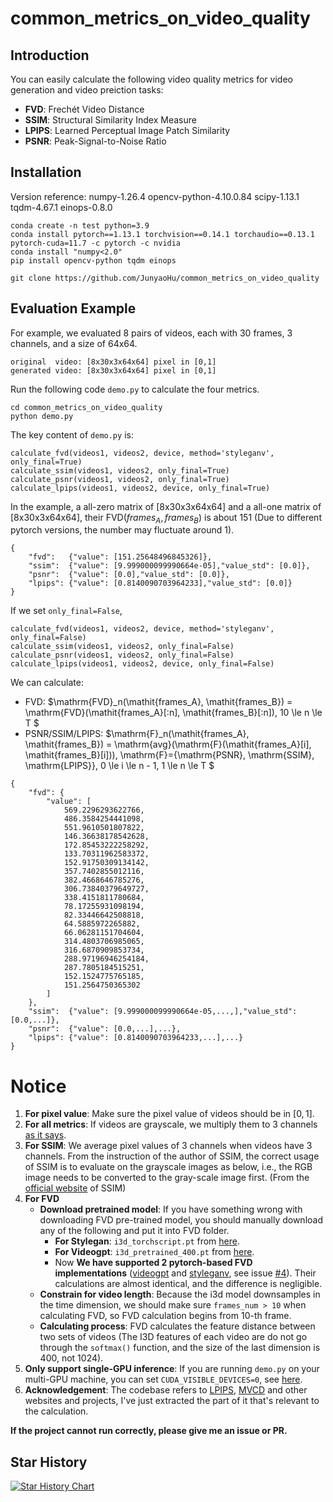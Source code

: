# common_metrics_on_video_quality

## Introduction 

You can easily calculate the following video quality metrics for video generation and video preiction tasks:

- **FVD**: Frechét Video Distance
- **SSIM**: Structural Similarity Index Measure
- **LPIPS**: Learned Perceptual Image Patch Similarity
- **PSNR**: Peak-Signal-to-Noise Ratio

## Installation

Version reference: numpy-1.26.4 opencv-python-4.10.0.84 scipy-1.13.1 tqdm-4.67.1 einops-0.8.0

```
conda create -n test python=3.9
conda install pytorch==1.13.1 torchvision==0.14.1 torchaudio==0.13.1 pytorch-cuda=11.7 -c pytorch -c nvidia
conda install "numpy<2.0"
pip install opencv-python tqdm einops

git clone https://github.com/JunyaoHu/common_metrics_on_video_quality
```

## Evaluation Example

For example, we evaluated 8 pairs of videos, each with 30 frames, 3 channels, and a size of 64x64.

```
original  video: [8x30x3x64x64] pixel in [0,1]
generated video: [8x30x3x64x64] pixel in [0,1]
```

Run the following code `demo.py` to calculate the four metrics.

```
cd common_metrics_on_video_quality
python demo.py
```

The key content of `demo.py` is:

```
calculate_fvd(videos1, videos2, device, method='styleganv', only_final=True)
calculate_ssim(videos1, videos2, only_final=True)
calculate_psnr(videos1, videos2, only_final=True)
calculate_lpips(videos1, videos2, device, only_final=True)
```

In the example, a all-zero matrix of [8x30x3x64x64] and a all-one matrix of [8x30x3x64x64], their $\mathrm{FVD}(\mathit{frames_A}, \mathit{frames_B})$ is about 151 (Due to different pytorch versions, the number may fluctuate around 1). 

```
{
    "fvd":   {"value": [151.25648496845326]},
    "ssim":  {"value": [9.999000099990664e-05],"value_std": [0.0]},
    "psnr":  {"value": [0.0],"value_std": [0.0]},
    "lpips": {"value": [0.8140090703964233],"value_std": [0.0]}
}
```

If we set `only_final=False`,

```
calculate_fvd(videos1, videos2, device, method='styleganv', only_final=False)
calculate_ssim(videos1, videos2, only_final=False)
calculate_psnr(videos1, videos2, only_final=False)
calculate_lpips(videos1, videos2, device, only_final=False)
```

We can calculate:

- FVD: $\mathrm{FVD}_n(\mathit{frames_A}, \mathit{frames_B}) = \mathrm{FVD}(\mathit{frames_A}[:n], \mathit{frames_B}[:n]), 10 \le n \le T $
- PSNR/SSIM/LPIPS: $\mathrm{F}_n(\mathit{frames_A}, \mathit{frames_B}) = \mathrm{avg}(\mathrm{F}(\mathit{frames_A}[i], \mathit{frames_B}[i])), \mathrm{F}=\{\mathrm{PSNR}, \mathrm{SSIM}, \mathrm{LPIPS}\}, 0 \le i \le n - 1, 1 \le n \le T $


```
{
    "fvd": {
        "value": [
            569.2296293622766,
            486.3584254441098,
            551.9610501807822,
            146.36638178542628,
            172.85453222258292,
            133.70311962583372,
            152.91750309134142,
            357.7402855012116,
            382.4668646785276,
            306.73840379649727,
            338.4151811780684,
            78.17255931098194,
            82.33446642508818,
            64.5885972265882,
            66.06281151704604,
            314.4803706985065,
            316.6870909853734,
            288.97196946254184,
            287.7805184515251,
            152.1524775765185,
            151.2564750365302
        ]
    },
    "ssim":  {"value": [9.999000099990664e-05,...,],"value_std": [0.0,...]},
    "psnr":  {"value": [0.0,...],...},
    "lpips": {"value": [0.8140090703964233,...],...}
}
```

# Notice

1. **For pixel value**: Make sure the pixel value of videos should be in $[0, 1]$.
3. **For all metrics**: If videos are grayscale, we multiply them to 3 channels [as it says](https://github.com/richzhang/PerceptualSimilarity/issues/23#issuecomment-492368812).
4. **For SSIM**: We average pixel values of 3 channels when videos have 3 channels. From the instruction of the author of SSIM, the correct usage of SSIM is to evaluate on the grayscale images as below, i.e., the RGB image needs to be converted to the gray-scale image first. (From the [official website](https://ece.uwaterloo.ca/~z70wang/research/ssim/) of SSIM)
5. **For FVD**
    - **Download pretrained model**: If you have something wrong with downloading FVD pre-trained model, you should manually download any of the following and put it into FVD folder. 
        - **For Stylegan**: `i3d_torchscript.pt` from [here](https://www.dropbox.com/s/ge9e5ujwgetktms/i3d_torchscript.pt).
        - **For Videogpt**: `i3d_pretrained_400.pt` from [here](https://onedrive.live.com/download?cid=78EEF3EB6AE7DBCB&resid=78EEF3EB6AE7DBCB%21199&authkey=AApKdFHPXzWLNyI).
        - Now **We have supported 2 pytorch-based FVD implementations** ([videogpt](https://github.com/wilson1yan/VideoGPT) and [styleganv](https://github.com/universome/stylegan-v), see issue [#4](https://github.com/JunyaoHu/common_metrics_on_video_quality/issues/4)). Their calculations are almost identical, and the difference is negligible.
    - **Constrain for video length**: Because the i3d model downsamples in the time dimension, we should make sure `frames_num > 10` when calculating FVD, so FVD calculation begins from 10-th frame.
    - **Calculating process**: FVD calculates the feature distance between two sets of videos (The I3D features of each video are do not go through the `softmax()` function, and the size of the last dimension is 400, not 1024).
6. **Only support single-GPU inference**: If you are running `demo.py` on your multi-GPU machine, you can set `CUDA_VISIBLE_DEVICES=0`, see [here](https://github.com/JunyaoHu/common_metrics_on_video_quality/issues/13).
7. **Acknowledgement**: The codebase refers to [LPIPS](https://github.com/richzhang/PerceptualSimilarity), [MVCD](https://github.com/voletiv/mcvd-pytorch) and other websites and projects, I've just extracted the part of it that's relevant to the calculation.

**If the project cannot run correctly, please give me an issue or PR.**

## Star History

[![Star History Chart](https://api.star-history.com/svg?repos=JunyaoHu/common_metrics_on_video_quality&type=Date)](https://star-history.com/#JunyaoHu/common_metrics_on_video_quality&Date)
